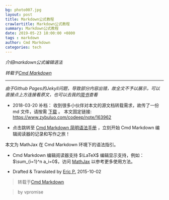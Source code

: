 ```yaml
---
bg: photo007.jpg
layout: post
title: Markdown公式教程
crawlertitle: Markdown公式教程
summary: Markdown公式教程
date: 2019-05-23 18:00:00 +0800
tags : markdown
author: Cmd Markdown
categories: tech
---
```


*介绍markdown公式编辑语法*

*转载于[Cmd Markdown](https://www.zybuluo.com/codeep/note/163962)*

---

*由于Github Pages的Jekyll问题，导致部分内容出错，故全文不予以展示，可以直接点上方连接看原文，也可以去我的[简书](https://www.jianshu.com/p/4460692eece4)查看*

- 2018-03-20 补档：
收到很多小伙伴对本文的源文档转载需求，故传了一份 md 文件，请按需 [下载](http://file.ericp.cn/work/mathjax_cmdeditor.md) 。
本文固定链接: https://www.zybuluo.com/codeep/note/163962



- 点击跳转至 [Cmd Markdown 简明语法手册](https://www.zybuluo.com/mdeditor?url=https://www.zybuluo.com/static/editor/md-help.markdown) ，立刻开始 Cmd Markdown 编辑阅读器的记录和写作之旅！



本文为 MathJax 在 Cmd Markdown 环境下的语法指引。

- Cmd Markdown 编辑阅读器支持 $\LaTeX$ 编辑显示支持，例如：$\sum_{i=1}^n a_i=0$，访问 [MathJax](http://meta.math.stackexchange.com/questions/5020/mathjax-basic-tutorial-and-quick-reference) 以参考更多使用方法。


- Drafted & Translated by [Eric P.](https://ericp.cn/)
2015-10-02


> 转载于[Cmd Markdown](https://www.zybuluo.com/codeep/note/163962)
 
> by vpromise
